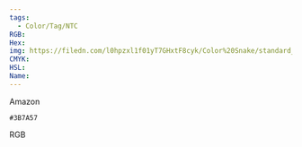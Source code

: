 ```yaml
---
tags:
  - Color/Tag/NTC
RGB:
Hex:
img: https://filedn.com/l0hpzxl1f01yT7GHxtF8cyk/Color%20Snake/standard_csv_to_svg/%23/3B7A57.svg
CMYK:
HSL:
Name:
---
```

Amazon
```palette
#3B7A57
```
RGB

